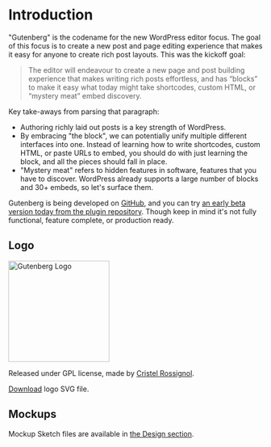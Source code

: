 # Introduction

"Gutenberg" is the codename for the new WordPress editor focus. The goal of this focus is to create a new post and page editing experience that makes it easy for anyone to create rich post layouts. This was the kickoff goal:

> The editor will endeavour to create a new page and post building experience that makes writing rich posts effortless, and has “blocks” to make it easy what today might take shortcodes, custom HTML, or “mystery meat” embed discovery.

Key take-aways from parsing that paragraph:

- Authoring richly laid out posts is a key strength of WordPress.
- By embracing "the block", we can potentially unify multiple different interfaces into one. Instead of learning how to write shortcodes, custom HTML, or paste URLs to embed, you should do with just learning the block, and all the pieces should fall in place.
- "Mystery meat" refers to hidden features in software, features that you have to discover. WordPress already supports a large number of blocks and 30+ embeds, so let's surface them.

Gutenberg is being developed on [GitHub](https://github.com/WordPress/gutenberg), and you can try [an early beta version today from the plugin repository](https://wordpress.org/plugins/gutenberg/). Though keep in mind it's not fully functional, feature complete, or production ready.

## Logo
<img width="200px" src="https://raw.githubusercontent.com/WordPress/gutenberg/master/docs/final-g-wapuu-black.svg?sanitize=true" alt="Gutenberg Logo" />

Released under GPL license, made by [Cristel Rossignol](https://twitter.com/cristelrossi).

[Download](https://github.com/WordPress/gutenberg/blob/master/docs/final-g-wapuu-black.svg) logo SVG file.

## Mockups

Mockup Sketch files are available in <a href="https://wordpress.org/gutenberg/handbook/reference/design-principles/#more-resources">the Design section</a>.
